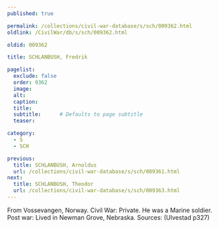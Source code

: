 ```yaml
---
published: true

permalink: /collections/civil-war-database/s/sch/009362.html
oldlink: /CivilWar/db/s/sch/009362.html

oldid: 009362

title: SCHLANBUSH, Fredrik

pagelist:
  exclude: false
  order: 9362
  image: 
  alt:
  caption:
  title:
  subtitle:      # Defaults to page subtitle
  teaser:

category: 
  - S 
  - SCH

previous:
  title: SCHLANBUSH, Arnoldus
  url: /collections/civil-war-database/s/sch/009361.html  
next:
  title: SCHLANBUSH, Theodor
  url: /collections/civil-war-database/s/sch/009363.html   
---
```

From Vossevangen, Norway. Civil War: Private. He was a Marine soldier. Post war: Lived in Newman Grove, Nebraska. Sources: (Ulvestad p327)